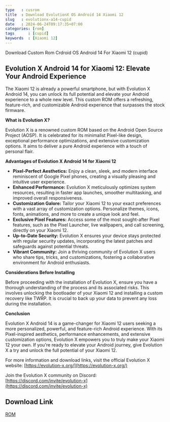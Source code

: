 ```yaml
---
type   : cusrom
title  : Download EvolutionX OS Android 14 Xiaomi 12
slug   : evolutionx-a14-cupid
date   : 2024-06-24T09:17:35+07:00
categories: [rom]
tags      : [cupid]
keywords  : [Xiaomi 12]
---
```


Download Custom Rom Crdroid OS Android 14 For Xiaomi 12 (cupid)

## Evolution X Android 14 for Xiaomi 12: Elevate Your Android Experience

The Xiaomi 12 is already a powerful smartphone, but with Evolution X Android 14, you can unlock its full potential and elevate your Android experience to a whole new level. This custom ROM offers a refreshing, feature-rich, and customizable Android experience that surpasses the stock firmware.

**What is Evolution X?**

Evolution X is a renowned custom ROM based on the Android Open Source Project (AOSP). It is celebrated for its minimalist Pixel-like design, exceptional performance optimizations, and extensive customization options. It aims to deliver a pure Android experience with a touch of personal flair.

**Advantages of Evolution X Android 14 for Xiaomi 12**

* **Pixel-Perfect Aesthetics:** Enjoy a clean, sleek, and modern interface reminiscent of Google Pixel phones, creating a visually pleasing and intuitive user experience.
* **Enhanced Performance:** Evolution X meticulously optimizes system resources, resulting in faster app launches, smoother multitasking, and improved overall responsiveness.
* **Customization Galore:** Tailor your Xiaomi 12 to your exact preferences with a vast array of customization options. Personalize themes, icons, fonts, animations, and more to create a unique look and feel.
* **Exclusive Pixel Features:** Access some of the most sought-after Pixel features, such as the Pixel Launcher, live wallpapers, and call screening, directly on your Xiaomi 12.
* **Up-to-Date Security:** Evolution X ensures your device stays protected with regular security updates, incorporating the latest patches and safeguards against potential threats.
* **Vibrant Community:** Join a thriving community of Evolution X users who share tips, tricks, and customizations, fostering a collaborative environment for Android enthusiasts.

**Considerations Before Installing**

Before proceeding with the installation of Evolution X, ensure you have a thorough understanding of the process and its associated risks. This involves unlocking the bootloader of your Xiaomi 12 and installing a custom recovery like TWRP. It is crucial to back up your data to prevent any loss during the installation.

**Conclusion**

Evolution X Android 14 is a game-changer for Xiaomi 12 users seeking a more personalized, powerful, and feature-rich Android experience. With its Pixel-inspired aesthetics, performance enhancements, and extensive customization options, Evolution X empowers you to truly make your Xiaomi 12 your own. If you're ready to elevate your Android journey, give Evolution X a try and unlock the full potential of your Xiaomi 12.

For more information and download links, visit the official Evolution X website: [https://evolution-x.org/](https://evolution-x.org/)

Join the Evolution X community on Discord: [https://discord.com/invite/evolution-x](https://discord.com/invite/evolution-x)


## Download Link
[ROM](https://sourceforge.net/projects/evolution-x/files/cupid/14/)

